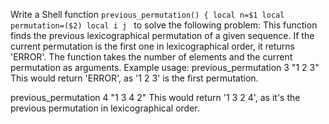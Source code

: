 Write a Shell function `previous_permutation() {
local n=$1
local permutation=($2)
local i j
` to solve the following problem:
This function finds the previous lexicographical permutation of a given sequence.
If the current permutation is the first one in lexicographical order, it returns 'ERROR'.
The function takes the number of elements and the current permutation as arguments.
Example usage:
previous_permutation 3 "1 2 3"
This would return 'ERROR', as '1 2 3' is the first permutation.

previous_permutation 4 "1 3 4 2"
This would return '1 3 2 4', as it's the previous permutation in lexicographical order.
